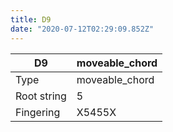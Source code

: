 ```yaml
---
title: D9
date: "2020-07-12T02:29:09.852Z"
---
```


|D9|moveable_chord|
|---|---|
|Type|moveable_chord|
|Root string|5|
|Fingering|X5455X|

